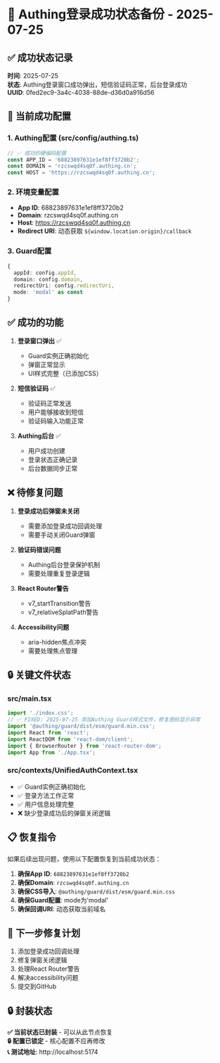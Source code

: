 # 🎉 Authing登录成功状态备份 - 2025-07-25

## ✅ **成功状态记录**

**时间**: 2025-07-25  
**状态**: Authing登录窗口成功弹出，短信验证码正常，后台登录成功  
**UUID**: 0fed2ec9-3a4c-4038-88de-d36d0a916d56

## 🔧 **当前成功配置**

### 1. Authing配置 (src/config/authing.ts)
```typescript
// ✅ 成功的硬编码配置
const APP_ID = '68823897631e1ef8ff3720b2';
const DOMAIN = 'rzcswqd4sq0f.authing.cn';
const HOST = 'https://rzcswqd4sq0f.authing.cn';
```

### 2. 环境变量配置
- **App ID**: 68823897631e1ef8ff3720b2
- **Domain**: rzcswqd4sq0f.authing.cn
- **Host**: https://rzcswqd4sq0f.authing.cn
- **Redirect URI**: 动态获取 `${window.location.origin}/callback`

### 3. Guard配置
```typescript
{
  appId: config.appId,
  domain: config.domain,
  redirectUri: config.redirectUri,
  mode: 'modal' as const
}
```

## ✅ **成功的功能**

1. **登录窗口弹出** ✅
   - Guard实例正确初始化
   - 弹窗正常显示
   - UI样式完整（已添加CSS）

2. **短信验证码** ✅
   - 验证码正常发送
   - 用户能够接收到短信
   - 验证码输入功能正常

3. **Authing后台** ✅
   - 用户成功创建
   - 登录状态正确记录
   - 后台数据同步正常

## ❌ **待修复问题**

1. **登录成功后弹窗未关闭**
   - 需要添加登录成功回调处理
   - 需要手动关闭Guard弹窗

2. **验证码错误问题**
   - Authing后台登录保护机制
   - 需要处理重复登录逻辑

3. **React Router警告**
   - v7_startTransition警告
   - v7_relativeSplatPath警告

4. **Accessibility问题**
   - aria-hidden焦点冲突
   - 需要处理焦点管理

## 🔒 **关键文件状态**

### src/main.tsx
```typescript
import './index.css';
// ✅ FIXED: 2025-07-25 添加Authing Guard样式文件，修复图标显示异常
import '@authing/guard/dist/esm/guard.min.css';
import React from 'react';
import ReactDOM from 'react-dom/client';
import { BrowserRouter } from 'react-router-dom';
import App from './App.tsx';
```

### src/contexts/UnifiedAuthContext.tsx
- ✅ Guard实例正确初始化
- ✅ 登录方法工作正常
- ✅ 用户信息处理完整
- ❌ 缺少登录成功后的弹窗关闭逻辑

## 📋 **恢复指令**

如果后续出现问题，使用以下配置恢复到当前成功状态：

1. **确保App ID**: `68823897631e1ef8ff3720b2`
2. **确保Domain**: `rzcswqd4sq0f.authing.cn`
3. **确保CSS导入**: `@authing/guard/dist/esm/guard.min.css`
4. **确保Guard配置**: mode为'modal'
5. **确保回调URI**: 动态获取当前域名

## 🎯 **下一步修复计划**

1. 添加登录成功回调处理
2. 修复弹窗关闭逻辑
3. 处理React Router警告
4. 解决accessibility问题
5. 提交到GitHub

## 🔒 **封装状态**

**✅ 当前状态已封装** - 可以从此节点恢复  
**🔒 配置已锁定** - 核心配置不应再修改  
**📞 测试地址**: http://localhost:5174
